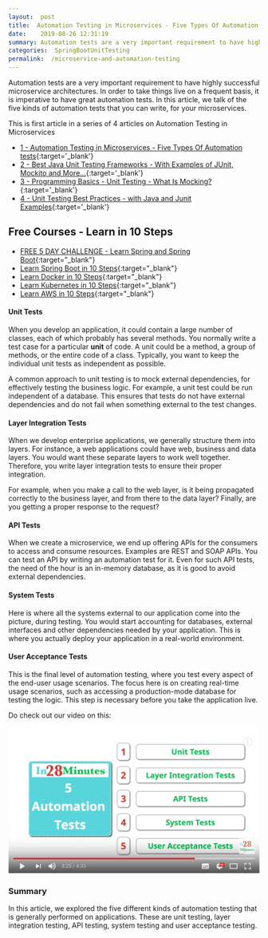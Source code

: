 ```yaml
---
layout:  post
title:  Automation Testing in Microservices - Five Types Of Automation tests
date:    2019-08-26 12:31:19
summary: Automation tests are a very important requirement to have highly successful microservice architectures. In order to take things live on a frequent basis, it is imperative to have great automation tests. In this article, we talk of the five kinds of automation tests that you can write, for your microservices.
categories:  SpringBootUnitTesting
permalink:  /microservice-and-automation-testing
---
```


Automation tests are a very important requirement to have highly successful microservice architectures. In order to take things live on a frequent basis, it is imperative to have great automation tests. In this article, we talk of the five kinds of automation tests that you can write, for your microservices.

This is first article in a series of 4 articles on Automation Testing in Microservices
- [1 - Automation Testing in Microservices - Five Types Of Automation tests](/microservice-and-automation-testing){:target='_blank'}
- [2 - Best Java Unit Testing Frameworks - With Examples of JUnit, Mockito and More...](/java-unit-testing-frameworks-with-examples-junit-mockito){:target='_blank'}
- [3 - Programming Basics - Unit Testing - What Is Mocking?](/programming-basics-introduction-to-mocking-in-unit-tests){:target='_blank'}
- [4 - Unit Testing Best Practices - with Java and Junit Examples](/unit-testing-best-practices-with-java-and-junit-examples){:target='_blank'}


## Free Courses - Learn in 10 Steps

- [FREE 5 DAY CHALLENGE - Learn Spring and Spring Boot](https://rebrand.ly/SBT-Page-Top-LearningChallenge-SpringBoot){:target="_blank"}
- [Learn Spring Boot in 10 Steps](https://rebrand.ly/in28minutes-10steps-springboot){:target="_blank"}
- [Learn Docker in 10 Steps](https://rebrand.ly/in28minutes-10steps-docker){:target="_blank"}
- [Learn Kubernetes in 10 Steps](https://rebrand.ly/in28minutes-10steps-k8s){:target="_blank"}
- [Learn AWS in 10 Steps](https://rebrand.ly/in28minutes-10steps-aws-beanstalk){:target="_blank"}



#### Unit Tests

When you develop an application, it could contain a large number of classes, each of which probably has several methods. You normally write a test case for a particular **unit** of code. A unit could be a method, a group of methods, or  the entire code of a class. Typically, you want to keep the individual unit tests as independent as possible. 

A common approach to unit testing is to mock external dependencies, for effectively testing the business logic. For example, a unit test could be run independent of a database. This ensures that tests do not have external dependencies and do not fail when something external to the test changes. 

#### Layer Integration Tests

When we develop enterprise applications, we generally structure them into layers. For instance, a web applications could have  web, business and data layers. You would want these separate layers to work well together. Therefore, you write layer integration tests to ensure their proper integration. 

For example, when you make a call to the web layer, is it being propagated correctly to the business layer, and from there to the data layer? Finally, are you getting a proper response to the request? 

#### API Tests

When we create a microservice, we end up offering APIs for the consumers to access and consume resources. Examples are REST and SOAP APIs. You can test an API by writing an automation test for it. Even for such API tests, the need of the hour is an in-memory database, as it is good to avoid external dependencies.  

#### System Tests

Here is where all the systems external to our application come into the picture, during testing. You would start accounting for databases, external interfaces and other dependencies needed by your application. This is where you actually deploy your application in a real-world environment.  

#### User Acceptance Tests

This is the final level of automation testing, where you test every aspect of the end-user usage scenarios. The focus here is on creating real-time usage scenarios, such as accessing a production-mode database for testing the logic. This step is necessary before you take the application live.

Do check out our video on this:

[![image info](/images/Capture-026-02.png)](https://www.youtube.com/watch?v=kwqH1C76siE)

### Summary

In this article, we explored the five different kinds of automation testing that is generally performed on applications. These are unit testing, layer integration testing, API testing, system testing and user acceptance testing. 


